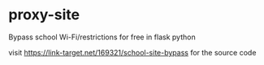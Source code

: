 # proxy-site
Bypass school Wi-Fi/restrictions for free in flask python

visit https://link-target.net/169321/school-site-bypass for the source code

